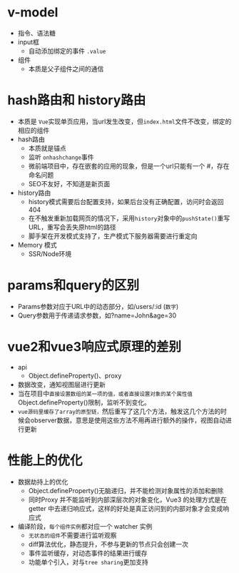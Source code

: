 # v-model
- 指令、语法糖
- input框
  - 自动添加绑定的事件 `.value`
- 组件
  - 本质是父子组件之间的通信

# hash路由和 history路由
- 本质是 `Vue`实现单页应用，当url发生改变，但`index.html`文件不改变，绑定的相应的组件
- hash路由
  - 本质就是锚点
  - 监听 `onhashchange`事件
  - 微前端项目中，存在嵌套的应用的现象，但是一个url只能有一个 #，存在命名问题
  - SEO不友好，不知道是新页面
- history路由
  - history模式需要后台配置支持，如果后台没有正确配置，访问时会返回 404
  - 在不触发重新加载网页的情况下，采用`history`对象中的`pushState()`重写 URL，重写会丢失原html的路径
  - 脚手架在开发模式支持了，生产模式下服务器需要进行重定向
- Memory 模式
  - SSR/Node环境
# params和query的区别
- Params参数对应于URL中的动态部分，如/users/:id (`数字`)
- Query参数用于传递请求参数，如?name=John&age=30

# vue2和vue3响应式原理的差别
- api
  - Object.defineProperty()、proxy
- 数据改变，通知视图层进行更新
- 当在项目中`直接设置数组的某一项的值，或者直接设置对象的某个属性值`Object.defineProperty()限制，监听不到变化。 
- `vue源码里缓存了array的原型链，`然后重写了这几个方法，触发这几个方法的时候会observer数据，意思是使用这些方法不用再进行额外的操作，视图自动进行更新
  
# 性能上的优化
- 数据劫持上的优化
  - Object.defineProperty()无脑递归，并不能检测对象属性的添加和删除
  - 同时Proxy 并不能监听到内部深层次的对象变化，Vue3 的处理方式是在getter 中去递归响应式，这样的好处是真正访问到的内部对象才会变成响应式
- 编译阶段，`每个组件实例`都对应一个 watcher 实例
  - `无状态的组件`不需要进行监听观察
  - diff算法优化，静态提升，不参与更新的节点只会创建一次
  - 事件监听缓存，对动态事件的结果进行缓存
  - 功能单个引入，对与`tree sharing`更加支持








